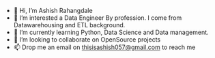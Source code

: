 - 👋 Hi, I’m Ashish Rahangdale  
- 👀 I’m interested a Data Engineer By profession. I come from Datawarehousing and ETL background. 
- 🌱 I’m currently learning Python, Data Science and Data management.
- 💞️ I’m looking to collaborate on OpenSource projects 
- 📫 Drop me an email on thisisashish057@gmail.com to reach me

<!---
ashish570/ashish570 is a ✨ special ✨ repository because its `README.md` (this file) appears on your GitHub profile.
You can click the Preview link to take a look at your changes.
--->
